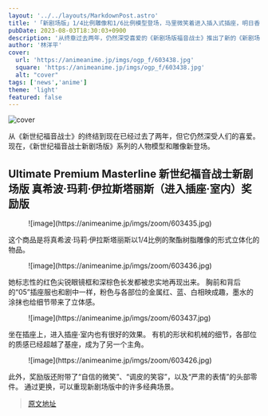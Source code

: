 ```yaml
---
layout: '../../layouts/MarkdownPost.astro'
title: '「新剧场版」1/4比例雕像和1/6比例模型登场，马里微笑着进入插入式插座，明日香在沙滩上醒来'
pubDate: 2023-08-03T18:30:03+0900
description: '从终章过去两年，仍然深受喜爱的《新剧场版福音战士》推出了新的《新剧场版福音战士》系列的模型和雕像。'
author: '林洋平'
cover:
  url: 'https://animeanime.jp/imgs/ogp_f/603438.jpg'
  square: 'https://animeanime.jp/imgs/ogp_f/603438.jpg'
  alt: "cover"
tags: ['news','anime']
theme: 'light'
featured: false
---
```


![cover](https://animeanime.jp/imgs/ogp_f/603438.jpg)

从《新世纪福音战士》的终结到现在已经过去了两年，但它仍然深受人们的喜爱。现在，《新世纪福音战士新剧场版》系列的人物模型和雕像新登场。

<h2>Ultimate Premium Masterline 新世纪福音战士新剧场版 真希波·玛莉·伊拉斯塔丽斯（进入插座·室内）奖励版</h2>
<figure class="ctms-editor-image">![image](https://animeanime.jp/imgs/zoom/603435.jpg)</figure>
这个商品是将真希波·玛莉·伊拉斯塔丽斯以1/4比例的聚酯树脂雕像的形式立体化的物品。

<figure class="ctms-editor-image">![image](https://animeanime.jp/imgs/zoom/603436.jpg)</figure>
她标志性的红色尖锐眼镜框和深棕色长发都被忠实地再现出来。
胸前和背后的“05”插座服也和剧中一样，粉色与各部位的金属红、蓝、白相映成趣，墨水的涂抹也给细节带来了立体感。

<figure class="ctms-editor-image">![image](https://animeanime.jp/imgs/zoom/603437.jpg)</figure>
坐在插座上，进入插座·室内也有很好的效果。
有机的形状和机械的细节，各部位的质感已经超越了基座，成为了另一个主角。

<figure class="ctms-editor-image">![image](https://animeanime.jp/imgs/zoom/603426.jpg)</figure>
此外，奖励版还附带了“自信的微笑”、“调皮的笑容”，以及“严肃的表情”的头部零件。
通过更换，可以重现新剧场版中的许多经典场景。

>[原文地址](https://animeanime.jp/article/2023/08/03/79060.html)  